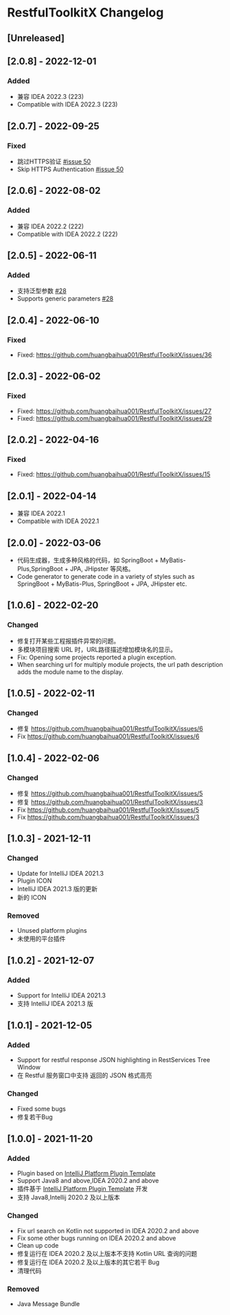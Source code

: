<!-- Keep a Changelog guide -> https://keepachangelog.com -->

# RestfulToolkitX Changelog
## [Unreleased]

## [2.0.8] - 2022-12-01
### Added
- 兼容 IDEA 2022.3 (223)
- Compatible with IDEA 2022.3 (223)

## [2.0.7] - 2022-09-25
### Fixed
- 跳过HTTPS验证 [#issue 50](https://github.com/huangbaihua001/RestfulToolkitX/issues/50)
- Skip HTTPS Authentication [#issue 50](https://github.com/huangbaihua001/RestfulToolkitX/issues/50)

## [2.0.6] - 2022-08-02
### Added
- 兼容 IDEA 2022.2 (222)
- Compatible with IDEA 2022.2 (222)


## [2.0.5] - 2022-06-11
### Added
- 支持泛型参数 [#28](https://github.com/huangbaihua001/RestfulToolkitX/issues/28)
- Supports generic parameters [#28](https://github.com/huangbaihua001/RestfulToolkitX/issues/28)

## [2.0.4] - 2022-06-10
### Fixed
- Fixed: https://github.com/huangbaihua001/RestfulToolkitX/issues/36


## [2.0.3] - 2022-06-02
### Fixed
- Fixed: https://github.com/huangbaihua001/RestfulToolkitX/issues/27
- Fixed: https://github.com/huangbaihua001/RestfulToolkitX/issues/29

## [2.0.2] - 2022-04-16
### Fixed
- Fixed: https://github.com/huangbaihua001/RestfulToolkitX/issues/15


## [2.0.1] - 2022-04-14
- 兼容 IDEA 2022.1
- Compatible with IDEA 2022.1

## [2.0.0] - 2022-03-06
- 代码生成器，生成多种风格的代码，如 SpringBoot + MyBatis-Plus,SpringBoot + JPA, JHipster 等风格。
- Code generator to generate code in a variety of styles such as SpringBoot + MyBatis-Plus, SpringBoot + JPA, JHipster etc.

## [1.0.6] - 2022-02-20

### Changed
- 修复打开某些工程报插件异常的问题。
- 多模块项目搜索 URL 时，URL路径描述增加模块名的显示。
- Fix: Opening some projects reported a plugin exception.
- When searching url for multiply module projects, the url path description adds the module name to the display.

## [1.0.5] - 2022-02-11

### Changed
- 修复 https://github.com/huangbaihua001/RestfulToolkitX/issues/6
- Fix https://github.com/huangbaihua001/RestfulToolkitX/issues/6


## [1.0.4] - 2022-02-06

### Changed
- 修复 https://github.com/huangbaihua001/RestfulToolkitX/issues/5
- 修复 https://github.com/huangbaihua001/RestfulToolkitX/issues/3
- Fix https://github.com/huangbaihua001/RestfulToolkitX/issues/5
- Fix https://github.com/huangbaihua001/RestfulToolkitX/issues/3

## [1.0.3] - 2021-12-11

### Changed
- Update for IntelliJ IDEA 2021.3
- Plugin ICON
- IntelliJ IDEA 2021.3 版的更新
- 新的 ICON

### Removed
- Unused platform plugins
- 未使用的平台插件

## [1.0.2] - 2021-12-07

### Added
- Support for IntelliJ IDEA 2021.3
- 支持 IntelliJ IDEA 2021.3 版

## [1.0.1] - 2021-12-05

### Added
- Support for restful response JSON highlighting in RestServices Tree Window
- 在 Restful 服务窗口中支持 返回的 JSON 格式高亮

### Changed
- Fixed some bugs
- 修复若干Bug




## [1.0.0] - 2021-11-20

### Added
- Plugin based on [IntelliJ Platform Plugin Template](https://github.com/JetBrains/intellij-platform-plugin-template)
- Support Java8 and above,IDEA 2020.2 and above
- 插件基于 [IntelliJ Platform Plugin Template](https://github.com/JetBrains/intellij-platform-plugin-template) 开发
- 支持 Java8,Intellij 2020.2 及以上版本

### Changed
- Fix url search on Kotlin not supported in IDEA 2020.2 and above
- Fix some other bugs running on IDEA 2020.2 and above
- Clean up code
- 修复运行在 IDEA 2020.2 及以上版本不支持 Kotlin URL 查询的问题
- 修复运行在 IDEA 2020.2 及以上版本的其它若干 Bug
- 清理代码

### Removed
- Java Message Bundle

